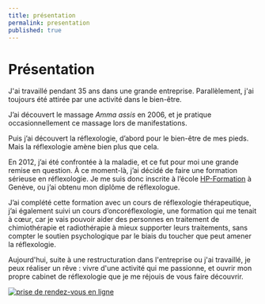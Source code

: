```yaml
---
title: présentation
permalink: presentation
published: true
---
```


# Présentation

J'ai travaillé pendant 35 ans dans une grande entreprise. Parallèlement, j'ai toujours été attirée par une activité dans le bien-être.

J’ai découvert le massage *Amma assis* en 2006, et je pratique occasionnellement ce massage lors de manifestations.

Puis j’ai découvert la réflexologie, d’abord pour le bien-être de mes pieds. Mais la réflexologie amène bien plus que cela.

En 2012, j’ai été confrontée à la maladie, et ce fut pour moi une grande remise en question. À ce moment-là, j’ai décidé de faire une formation sérieuse en réflexologie. Je me suis donc inscrite à l’école [HP-Formation](http://www.hp-formations.ch/) à Genève, ou j’ai obtenu mon diplôme de réflexologue.

J’ai complété cette formation avec un cours de réflexologie thérapeutique, j’ai également suivi un cours d’oncoréflexologie, une formation qui me tenait à cœur, car je vais pouvoir aider des personnes en traitement de chimiothérapie et radiothérapie à mieux supporter leurs traitements, sans compter le soutien psychologique par le biais du toucher que peut amener la réflexologie.

Aujourd'hui, suite à une restructuration dans l'entreprise ou j'ai travaillé, je peux réaliser un rêve : vivre d'une activité qui me passionne, et ouvrir mon propre cabinet de réflexologie que je me réjouis de vous faire découvrir.

<a href="http://reflexolignon.datedechoix.com/" target="_blank"><img src="http://www.datedechoix.com/images/buttonFrenchSmall.gif" title="Prendre rendez-vous" alt="prise de rendez-vous en ligne" border="0" /></a>
